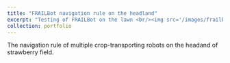 ```yaml
---
title: "FRAILBot navigation rule on the headland"
excerpt: "Testing of FRAILBot on the lawn <br/><img src='/images/frailbot_headland.png'>"
collection: portfolio
---
```


The navigation rule of multiple crop-transporting robots on the headand of strawberry field.